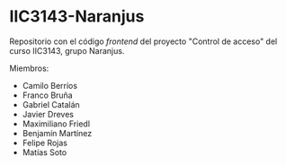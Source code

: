 # IIC3143-Naranjus

Repositorio con el código _frontend_ del proyecto "Control de acceso" del curso IIC3143, grupo Naranjus.

Miembros:
- Camilo Berríos
- Franco Bruña
- Gabriel Catalán
- Javier Dreves
- Maximiliano Friedl
- Benjamín Martínez
- Felipe Rojas
- Matías Soto
